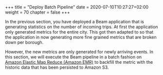 +++
title = "Deploy Batch Pipeline"
date = 2020-07-10T10:27:27+02:00
weight = 70
chapter = false
+++

In the previous section, you have deployed a Beam application that is generating statistics on the number of incoming trips. At first the application only generated metrics for the entire city. This got then adapted to so that the application in now generating more fine grained metrics that are broken down per borough. 

However, the new metrics are only generated for newly arriving events. In this section, we will execute the Beam pipeline in a batch fashion on [Amazon Elastic Map Reduce (Amazon EMR)](https://aws.amazon.com/emr/) to backfill the metric with the historic data that has been persisted to Amazon S3.
